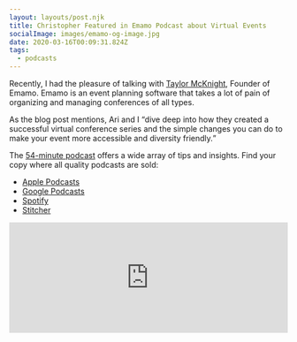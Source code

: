 ```yaml
---
layout: layouts/post.njk
title: Christopher Featured in Emamo Podcast about Virtual Events
socialImage: images/emamo-og-image.jpg
date: 2020-03-16T00:09:31.824Z
tags:
  - podcasts
---
```


Recently, I had the pleasure of talking with [Taylor McKnight](https://twitter.com/gtmcknight), Founder of Emamo. Emamo is an event planning software that takes a lot of pain of organizing and managing conferences of all types.

As the blog post mentions, Ari and I <q>dive deep into how they created a successful virtual conference series and the simple changes you can do to make your event more accessible and diversity friendly.</q>

The [54-minute podcast](https://emamo.com/blog/episode-10-virtual-conferences-and-their-hidden-benefit-inclusion/) offers a wide array of tips and insights. Find your copy where all quality podcasts are sold:

<ul><li><a href="https://podcasts.apple.com/us/podcast/the-emamo-show/id1486239119">Apple Podcasts</a></li><li><a href="https://www.google.com/podcasts?feed=aHR0cHM6Ly9mZWVkcy5zaW1wbGVjYXN0LmNvbS96UnNWd3NlSw%3D%3D">Google Podcasts</a></li><li><a href="https://open.spotify.com/show/3rHcdyCHKLPcrxZxFpJURL">Spotify</a></li><li><a href="https://www.stitcher.com/s?fid=479998&amp;refid=stpr">Stitcher</a></li></ul>

<iframe height="200px" width="100%" frameborder="no" scrolling="no" seamless src="https://player.simplecast.com/b38b6c64-f18c-4ac9-8214-faa88ed332b7?dark=true"></iframe>
